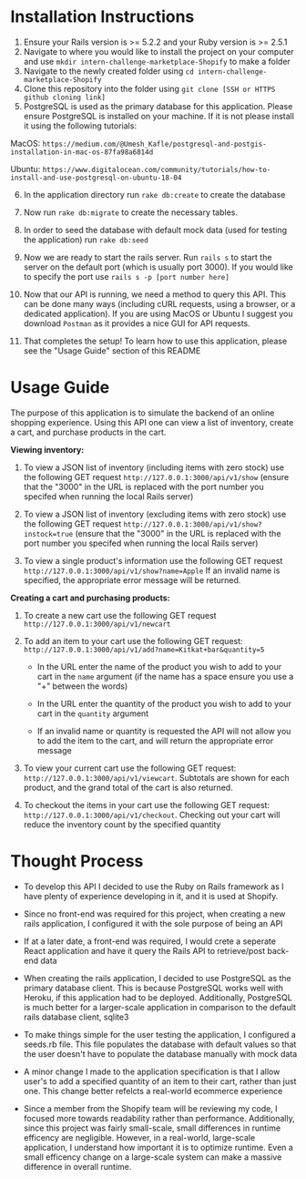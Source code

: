 
# Installation Instructions

1. Ensure your Rails version is >= 5.2.2 and your Ruby version is >= 2.5.1
2. Navigate to where you would like to install the project on your computer and use `mkdir intern-challenge-marketplace-Shopify` to make a folder
3. Navigate to the newly created folder using `cd intern-challenge-marketplace-Shopify`
4. Clone this repository into the folder using `git clone [SSH or HTTPS github cloning link]`
5. PostgreSQL is used as the primary database for this application. Please ensure PostgreSQL is installed on your machine. If it is not please install it using the following tutorials:

MacOS: `https://medium.com/@Umesh_Kafle/postgresql-and-postgis-installation-in-mac-os-87fa98a6814d`

Ubuntu: `https://www.digitalocean.com/community/tutorials/how-to-install-and-use-postgresql-on-ubuntu-18-04`

6. In the application directory run `rake db:create` to create the database

7. Now run `rake db:migrate` to create the necessary tables. 

8. In order to seed the database with default mock data (used for testing the application) run `rake db:seed`

9. Now we are ready to start the rails server. Run `rails s` to start the server on the default port (which is usually port 3000). If you would like to specify the port use `rails s -p [port number here]`

10. Now that our API is running, we need a method to query this API. This can be done many ways (including cURL requests, using a browser, or a dedicated application). If you are using MacOS or Ubuntu I suggest you download `Postman` as it provides a nice GUI for API requests.

11. That completes the setup! To learn how to use this application, please see the "Usage Guide" section of this README

# Usage Guide

The purpose of this application is to simulate the backend of an online shopping experience. Using this API one can view a list of inventory, create a cart, and purchase products in the cart. 



**Viewing inventory:**

1. To view a JSON list of inventory (including items with zero stock) use the following GET request `http://127.0.0.1:3000/api/v1/show` (ensure that the "3000" in the URL is replaced with the port number you specifed when running the local Rails server)

2. To view a JSON list of inventory (excluding items with zero stock) use the following GET request `http://127.0.0.1:3000/api/v1/show?instock=true` (ensure that the "3000" in the URL is replaced with the port number you specifed when running the local Rails server)

3. To view a single product's information use the following GET request `http://127.0.0.1:3000/api/v1/show?name=Apple` If an invalid name    is specified, the appropriate error message will be returned.  


**Creating a cart and purchasing products:**

1. To create a new cart use the following GET request `http://127.0.0.1:3000/api/v1/newcart`

2. To add an item to your cart use the following GET request: `http://127.0.0.1:3000/api/v1/add?name=Kitkat+bar&quantity=5`
     
     - In the URL enter the name of the product you wish to add to your cart in the `name` argument (if the name has a space ensure you           use a "+" between the words)
     - In the URL enter the quantity of the product you wish to add to your cart in the `quantity` argument
     
     - If an invalid name or quantity is requested the API will not allow you to add the item to the cart, and will return the appropriate        error message
     
3. To view your current cart use the following GET request: `http://127.0.0.1:3000/api/v1/viewcart`. Subtotals are shown for each product, and the grand total of the cart is also returned. 

4. To checkout the items in your cart use the following GET request: `http://127.0.0.1:3000/api/v1/checkout`. Checking out your cart will reduce the inventory count by the specified quantity


# Thought Process

- To develop this API I decided to use the Ruby on Rails framework as I have plenty of experience developing in it, and it is used at     Shopify. 

- Since no front-end was required for this project, when creating a new rails application, I configured it with the sole purpose of being  an API

- If at a later date, a front-end was required, I would crete a seperate React application and have it query the Rails API to            retrieve/post back-end data

- When creating the rails application, I decided to use PostgreSQL as the primary database client. This is because PostgreSQL works well with Heroku, if this application had to be deployed. Additionally, PostgreSQL is much better for a larger-scale application in comparison to the default rails database client, sqlite3

- To make things simple for the user testing the application, I configured a seeds.rb file. This file populates the database with default values so that the user doesn't have to populate the database manually with mock data

- A minor change I made to the application specification is that I allow user's to add a specified quantity of an item to their cart, rather than just one. This change better refelcts a real-world ecommerce experience

- Since a member from the Shopify team will be reviewing my code, I focused more towards readability rather than performance. Additionally, since this project was fairly small-scale, small differences in runtime efficency are negligible. However, in a real-world, large-scale application, I understand how important it is to optimize runtime. Even a small efficency change on a large-scale system can make a massive difference in overall runtime.
